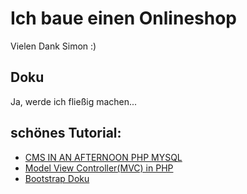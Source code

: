 # Ich baue einen Onlineshop
Vielen Dank Simon :)

## Doku

Ja, werde ich fließig machen...

## schönes Tutorial:
* [CMS IN AN AFTERNOON PHP MYSQL](https://www.elated.com/articles/cms-in-an-afternoon-php-mysql/)
* [Model View Controller(MVC) in PHP](http://php-html.net/tutorials/model-view-controller-in-php/)
* [Bootstrap Doku](https://getbootstrap.com/docs/4.1/content/tables/)